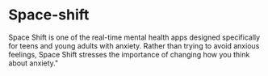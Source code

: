 # Space-shift
Space Shift is one of the real-time mental health apps designed specifically for teens and young adults with anxiety. Rather than trying to avoid anxious feelings, Space Shift stresses the importance of changing how you think about anxiety."
        
